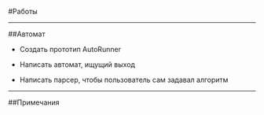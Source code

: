 #Работы

----------

##Автомат

- Создать прототип AutoRunner

- Написать автомат, ищущий выход

- Написать парсер, чтобы пользователь сам задавал алгоритм

----------

##Примечания



